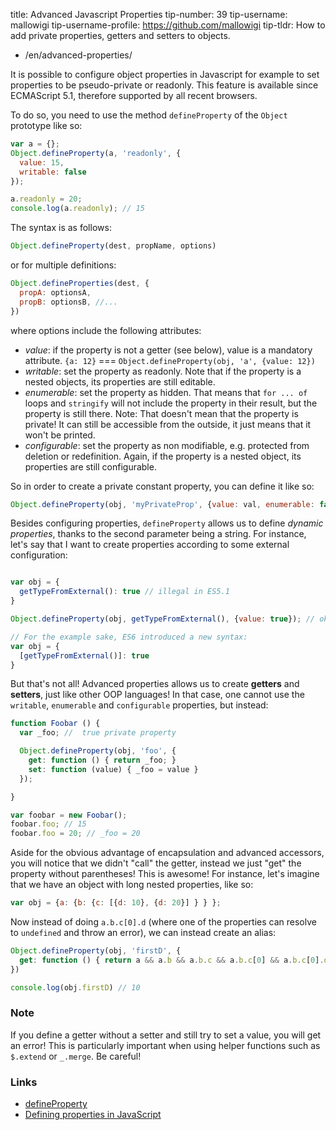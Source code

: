 

title: Advanced Javascript Properties
tip-number: 39
tip-username: mallowigi
tip-username-profile: https://github.com/mallowigi
tip-tldr: How to add private properties, getters and setters to objects.



  - /en/advanced-properties/



It is possible to configure object properties in Javascript for example to set properties to be pseudo-private or readonly. This feature is available since ECMAScript 5.1, therefore supported by all recent browsers.

To do so, you need to use the method `defineProperty` of the `Object` prototype like so:

```js
var a = {};
Object.defineProperty(a, 'readonly', {
  value: 15,
  writable: false
});

a.readonly = 20;
console.log(a.readonly); // 15
```

The syntax is as follows: 
```js
Object.defineProperty(dest, propName, options)
```

or for multiple definitions:
```js
Object.defineProperties(dest, {
  propA: optionsA,
  propB: optionsB, //...
})
```

where options include the following attributes:
- *value*: if the property is not a getter (see below), value is a mandatory attribute. `{a: 12}` === `Object.defineProperty(obj, 'a', {value: 12})`
- *writable*: set the property as readonly. Note that if the property is a nested objects, its properties are still editable.
- *enumerable*: set the property as hidden. That means that `for ... of` loops and `stringify` will not include the property in their result, but the property is still there. Note: That doesn't mean that the property is private! It can still be accessible from the outside, it just means that it won't be printed.
- *configurable*: set the property as non modifiable, e.g. protected from deletion or redefinition. Again, if the property is a nested object, its properties are still configurable.


So in order to create a private constant property, you can define it like so:

```js
Object.defineProperty(obj, 'myPrivateProp', {value: val, enumerable: false, writable: false, configurable: false});
```

Besides configuring properties, `defineProperty` allows us to define *dynamic properties*, thanks to the second parameter being a string. For instance, let's say that I want to create properties according to some external configuration:

```js

var obj = {
  getTypeFromExternal(): true // illegal in ES5.1
}

Object.defineProperty(obj, getTypeFromExternal(), {value: true}); // ok

// For the example sake, ES6 introduced a new syntax:
var obj = {
  [getTypeFromExternal()]: true
}
```

But that's not all! Advanced properties allows us to create **getters** and **setters**, just like other OOP languages! In that case, one cannot use the `writable`, `enumerable` and `configurable` properties, but instead:

```js
function Foobar () {
  var _foo; //  true private property

  Object.defineProperty(obj, 'foo', {
    get: function () { return _foo; }
    set: function (value) { _foo = value }
  });

}

var foobar = new Foobar();
foobar.foo; // 15
foobar.foo = 20; // _foo = 20
```

Aside for the obvious advantage of encapsulation and advanced accessors, you will notice that we didn't "call" the getter, instead we just "get" the property without parentheses! This is awesome! For instance, let's imagine that we have an object with long nested properties, like so:

```js
var obj = {a: {b: {c: [{d: 10}, {d: 20}] } } };
```

Now instead of doing `a.b.c[0].d` (where one of the properties can resolve to `undefined` and throw an error), we can instead create an alias:

```js
Object.defineProperty(obj, 'firstD', {
  get: function () { return a && a.b && a.b.c && a.b.c[0] && a.b.c[0].d }
})

console.log(obj.firstD) // 10
```

### Note
If you define a getter without a setter and still try to set a value, you will get an error! This is particularly important when using helper functions such as `$.extend` or `_.merge`. Be careful!

### Links

- [defineProperty](https://developer.mozilla.org/en-US/docs/Web/JavaScript/Reference/Global_Objects/Object/defineProperty)
- [Defining properties in JavaScript](http://bdadam.com/blog/defining-properties-in-javascript.html)
